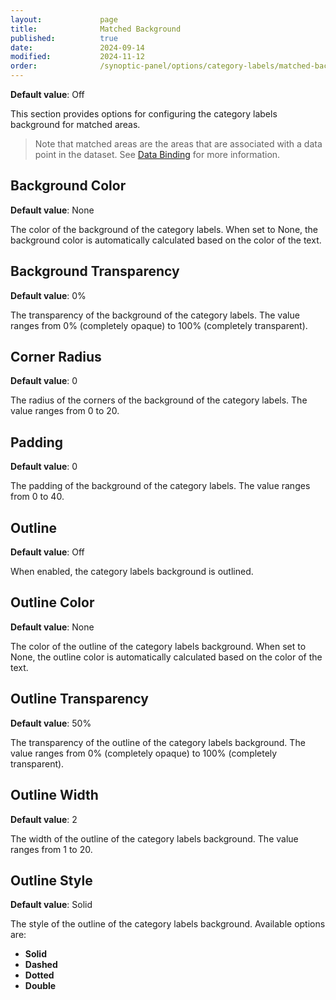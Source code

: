 ```yaml
---
layout:             page
title:              Matched Background
published:          true
date:               2024-09-14
modified:           2024-11-12
order:              /synoptic-panel/options/category-labels/matched-background
---
```

**Default value**: Off

This section provides options for configuring the category labels background for matched areas.

> Note that matched areas are the areas that are associated with a data point in the dataset. See [Data Binding](../../concepts/data-binding.md) for more information.

## Background Color

**Default value**: None

The color of the background of the category labels. When set to None, the background color is automatically calculated based on the color of the text.

## Background Transparency

**Default value**: 0%

The transparency of the background of the category labels. The value ranges from 0% (completely opaque) to 100% (completely transparent).

## Corner Radius

**Default value**: 0

The radius of the corners of the background of the category labels. The value ranges from 0 to 20.

## Padding

**Default value**: 0

The padding of the background of the category labels. The value ranges from 0 to 40.

## Outline

**Default value**: Off

When enabled, the category labels background is outlined.

## Outline Color

**Default value**: None

The color of the outline of the category labels background. When set to None, the outline color is automatically calculated based on the color of the text.

## Outline Transparency

**Default value**: 50%

The transparency of the outline of the category labels background. The value ranges from 0% (completely opaque) to 100% (completely transparent).

## Outline Width

**Default value**: 2

The width of the outline of the category labels background. The value ranges from 1 to 20.

## Outline Style

**Default value**: Solid

The style of the outline of the category labels background. Available options are:

- **Solid**
- **Dashed**
- **Dotted**
- **Double**
